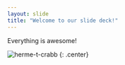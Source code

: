 ```yaml
---
layout: slide
title: "Welcome to our slide deck!"
---
```


Everything is awesome!

![herme-t-crabb](https://octodex.github.com/images/herme-t-crabb.png)
{: .center}

